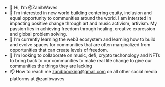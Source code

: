 - 👋 Hi, I’m @ZanibWaves
- 👀 I’m interested in new world building centering equity, inclusion and equal opportunity to communities around the world. I am intersted in impacting positive change through art and music activism, artivism. My passion lies in achieving freedom through healing, creative expression and global problem solving. 
- 🌱 I’m currently learning the web3 ecosystem and learning how to build and evolve spaces for communities that are often marginalized from opportunities that can create levels of freedom.
- 💞️ I’m looking to collaborate on music, defi, crypto techonology and NFTs to bring back to our communities to make real life change to give our communities the things they are lacking
- 📫 How to reach me zanibbooking@gmail.com on all other social media platforms at @zanibwaves

<!---
ZanibWaves/ZanibWaves is a ✨ special ✨ repository because its `README.md` (this file) appears on your GitHub profile.
You can click the Preview link to take a look at your changes.
--->
